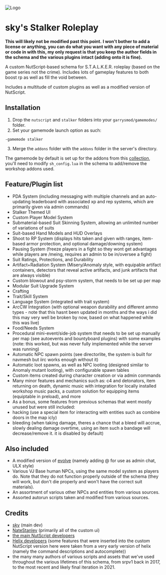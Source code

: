 ![Logo](https://i.imgur.com/6q1W83z.png)

# sky's Stalker Roleplay

**This will likely not be modified past this point.**
**I won't bother to add a license or anything, you can do what you want with any piece of material or code in with this, my only request is that you keep the author fields in the schema and the various plugins intact (adding onto it is fine).**

A custom NutScript-based schema for S.T.A.L.K.E.R. roleplay (based on the game series not the crime). Includes lots of gameplay features to both boost rp as well as fill the void between.

Includes a multitude of custom plugins as well as a modified version of NutScript.

## Installation

1. Drop the `nutscript` and `stalker` folders into your `garrysmod/gamemodes/` folder.
2. Set your gamemode launch option as such:

```
-gamemode stalker
```

3. Merge the `addons` folder with the `addons` folder in the server's directory.

The gamemode by default is set up for the addons from this [collection](https://steamcommunity.com/sharedfiles/filedetails/?id=2489641694), you'll need to modify `sh_config.lua` in the schema to add/remove the workshop addons used.

## Feature/Plugin list

- PDA System (including messaging with multiple channels and an auto-updating leaderboard with associated xp and rep systems, which are primarily given via admin commands)
- Stalker Themed UI
- Custom Player Model System
- Submaterial-based Suit Skinning System, allowing an unlimited number of variations of suits
- Suit-based Hand Models and HUD Overlays
- Shoot to RP System (displays hits taken and given with ranges, item-based armor protection, and optional damage/downing system)
- Pausing System (freeze players in a fight so they wont get advantages while players are /meing, requires an admin to be in/oversee a fight)
- Suit Ratings, Protections, and Durability
- Artifact+Radiation System (Misery/Anomaly style, with equipable artifact containers, detectors that reveal active artifacts, and junk artifacts that are always visible)
- Custom blowout and psy-storm system, that needs to be set up per map
- Modular Suit Upgrade System
- Crafting
- Trait/Skill System
- Language System (integrated with trait system)
- ArcCW Integration (with optional weapon durability and different ammo types - note that this hasnt been updated in months and the ways i did this may very well be broken by now, based on what happened while this was live)
- Food/Needs System
- Procedural mini-event/side-job system that needs to be set up manually per map (see autoevents and bountyboard plugins) with some examples (note: this worked, but was never fully implemented while the server was running)
- Automatic NPC spawn points (see directorlite, the system is built for navmesh but iirc works enough without it)
- Automatic loot spawns, as well as NPC looting (designed similar to Anomaly mutant looting), with configurable spawn tables
- Custom items created during character creation or via admin commands
- Many minor features and mechanics such as: c4 and detonators, item returning on death, dynamic music with integration for locally installed workshop music packs, a custom solution for equipping items (equiptable in preload), and more
- As a bonus, some features from previous schemas that went mostly unused but were still included: 
- hacking (use a special item for interacting with entities such as combine doors in the map icly)
- bleeding (when taking damage, theres a chance that a bleed will accrue, slowly dealing damage overtime, using an item such a bandage will decrease/remove it. it is disabled by default)

## Also included

- A modified version of [evolve](https://github.com/Xandaros/evolve) (namely adding @ for use as admin chat, ULX style)
- Various VJ Base human NPCs, using the same model system as players do. Note that they do not function properly outside of the schema (they will work, but don't die properly and won't have the correct suit materials).
- An assortment of various other NPCs and entities from various sources.
- Assorted autorun scripts taken and modified from various sources.

## Credits

- [sky](https://sky675.itch.io/oasis) (main dev)
- [NateStanley](https://github.com/NateStanley) (primarily all of the custom ui)
- [the main NutScript developers](https://github.com/NutScript/NutScript)
- [Helix developers](https://github.com/NebulousCloud/helix) (some features that were inserted into the custom NutScript version here were taken from a very early version of helix (namely the command descriptions and autocomplete))
- the many many authors of various scripts and assets that we've used throughout the various lifetimes of this schema, from srpv1 back in 2017, to the most recent and likely final iteration in 2021.

